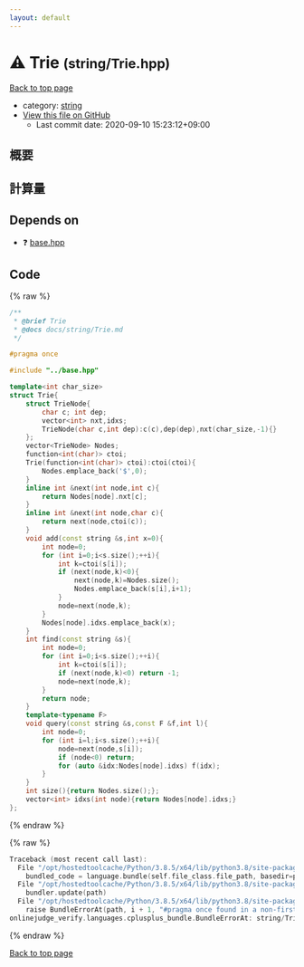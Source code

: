 ```yaml
---
layout: default
---
```


<!-- mathjax config similar to math.stackexchange -->
<script type="text/javascript" async
  src="https://cdnjs.cloudflare.com/ajax/libs/mathjax/2.7.5/MathJax.js?config=TeX-MML-AM_CHTML">
</script>
<script type="text/x-mathjax-config">
  MathJax.Hub.Config({
    TeX: { equationNumbers: { autoNumber: "AMS" }},
    tex2jax: {
      inlineMath: [ ['$','$'] ],
      processEscapes: true
    },
    "HTML-CSS": { matchFontHeight: false },
    displayAlign: "left",
    displayIndent: "2em"
  });
</script>

<script type="text/javascript" src="https://cdnjs.cloudflare.com/ajax/libs/jquery/3.4.1/jquery.min.js"></script>
<script src="https://cdn.jsdelivr.net/npm/jquery-balloon-js@1.1.2/jquery.balloon.min.js" integrity="sha256-ZEYs9VrgAeNuPvs15E39OsyOJaIkXEEt10fzxJ20+2I=" crossorigin="anonymous"></script>
<script type="text/javascript" src="../../assets/js/copy-button.js"></script>
<link rel="stylesheet" href="../../assets/css/copy-button.css" />


# :warning: Trie <small>(string/Trie.hpp)</small>

<a href="../../index.html">Back to top page</a>

* category: <a href="../../index.html#b45cffe084dd3d20d928bee85e7b0f21">string</a>
* <a href="{{ site.github.repository_url }}/blob/master/string/Trie.hpp">View this file on GitHub</a>
    - Last commit date: 2020-09-10 15:23:12+09:00




## 概要

## 計算量

## Depends on

* :question: <a href="../base.hpp.html">base.hpp</a>


## Code

<a id="unbundled"></a>
{% raw %}
```cpp
/**
 * @brief Trie
 * @docs docs/string/Trie.md
 */

#pragma once

#include "../base.hpp"

template<int char_size>
struct Trie{
    struct TrieNode{
        char c; int dep;
        vector<int> nxt,idxs;
        TrieNode(char c,int dep):c(c),dep(dep),nxt(char_size,-1){}
    };
    vector<TrieNode> Nodes;
    function<int(char)> ctoi;
    Trie(function<int(char)> ctoi):ctoi(ctoi){
        Nodes.emplace_back('$',0);
    }
    inline int &next(int node,int c){
        return Nodes[node].nxt[c];
    }
    inline int &next(int node,char c){
        return next(node,ctoi(c));
    }
    void add(const string &s,int x=0){
        int node=0;
        for (int i=0;i<s.size();++i){
            int k=ctoi(s[i]);
            if (next(node,k)<0){
                next(node,k)=Nodes.size();
                Nodes.emplace_back(s[i],i+1);
            }
            node=next(node,k);
        }
        Nodes[node].idxs.emplace_back(x);
    }
    int find(const string &s){
        int node=0;
        for (int i=0;i<s.size();++i){
            int k=ctoi(s[i]);
            if (next(node,k)<0) return -1;
            node=next(node,k);
        }
        return node;
    }
    template<typename F>
    void query(const string &s,const F &f,int l){
        int node=0;
        for (int i=l;i<s.size();++i){
            node=next(node,s[i]);
            if (node<0) return;
            for (auto &idx:Nodes[node].idxs) f(idx);
        }
    }
    int size(){return Nodes.size();};
    vector<int> idxs(int node){return Nodes[node].idxs;}
};
```
{% endraw %}

<a id="bundled"></a>
{% raw %}
```cpp
Traceback (most recent call last):
  File "/opt/hostedtoolcache/Python/3.8.5/x64/lib/python3.8/site-packages/onlinejudge_verify/docs.py", line 349, in write_contents
    bundled_code = language.bundle(self.file_class.file_path, basedir=pathlib.Path.cwd())
  File "/opt/hostedtoolcache/Python/3.8.5/x64/lib/python3.8/site-packages/onlinejudge_verify/languages/cplusplus.py", line 185, in bundle
    bundler.update(path)
  File "/opt/hostedtoolcache/Python/3.8.5/x64/lib/python3.8/site-packages/onlinejudge_verify/languages/cplusplus_bundle.py", line 310, in update
    raise BundleErrorAt(path, i + 1, "#pragma once found in a non-first line")
onlinejudge_verify.languages.cplusplus_bundle.BundleErrorAt: string/Trie.hpp: line 6: #pragma once found in a non-first line

```
{% endraw %}

<a href="../../index.html">Back to top page</a>

